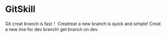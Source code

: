 ﻿# GitSkill
Git creat branch is fast！
Creatreat a new branch is quick and simple!
Creat a new line for dev branch!
get branch on dev